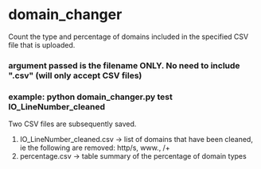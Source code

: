 # domain_changer
Count the type and percentage of domains included in the specified CSV file that is uploaded.

### argument passed is the filename ONLY. No need to include ".csv" (will only accept CSV files)
### example: python domain_changer.py test IO_LineNumber_cleaned

Two CSV files are subsequently saved.
1) IO_LineNumber_cleaned.csv -> list of domains that have been cleaned, ie the following are removed: http/s, www., /+
2) percentage.csv -> table summary of the percentage of domain types
